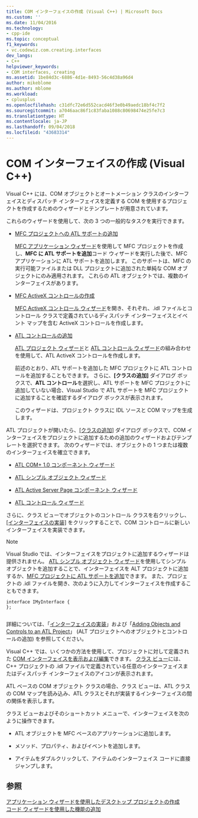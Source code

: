 ```yaml
---
title: COM インターフェイスの作成 (Visual C++) | Microsoft Docs
ms.custom: ''
ms.date: 11/04/2016
ms.technology:
- cpp-ide
ms.topic: conceptual
f1_keywords:
- vc.codewiz.com.creating.interfaces
dev_langs:
- C++
helpviewer_keywords:
- COM interfaces, creating
ms.assetid: 1be84d3c-6886-4d1e-8493-56c4d38a96d4
author: mikeblome
ms.author: mblome
ms.workload:
- cplusplus
ms.openlocfilehash: c31dfc72e6d552cacd46f3e0b49aedc18bf4c7f2
ms.sourcegitcommit: a7046aac86f1c83faba1088c80698474e25fe7c3
ms.translationtype: HT
ms.contentlocale: ja-JP
ms.lasthandoff: 09/04/2018
ms.locfileid: "43683314"
---
```

# <a name="creating-a-com-interface-visual-c"></a>COM インターフェイスの作成 (Visual C++)
Visual C++ には、COM オブジェクトとオートメーション クラスのインターフェイスとディスパッチ インターフェイスを定義する COM を使用するプロジェクトを作成するためのウィザードとテンプレートが用意されています。  
  
 これらのウィザードを使用して、次の 3 つの一般的なタスクを実行できます。  
  
-   [MFC プロジェクトへの ATL サポートの追加](../mfc/reference/adding-atl-support-to-your-mfc-project.md)  
  
     [MFC アプリケーション ウィザード](../mfc/reference/mfc-application-wizard.md)を使用して MFC プロジェクトを作成し、**MFC に ATL サポートを追加**コード ウィザードを実行した後で、MFC アプリケーションに ATL サポートを追加します。 このサポートは、MFC の実行可能ファイルまたは DLL プロジェクトに追加された単純な COM オブジェクトにのみ適用されます。 これらの ATL オブジェクトでは、複数のインターフェイスがあります。  
  
-   [MFC ActiveX コントロールの作成](../mfc/reference/creating-an-mfc-activex-control.md)  
  
     [MFC ActiveX コントロール ウィザード](../mfc/reference/mfc-activex-control-wizard.md)を開き、それぞれ、.idl ファイルとコントロール クラスで定義されているディスパッチ インターフェイスとイベント マップを含む ActiveX コントロールを作成します。  
  
-   [ATL コントロールの追加](../atl/reference/adding-an-atl-control.md)  
  
     [ATL プロジェクト ウィザード](../atl/reference/atl-project-wizard.md)と [ATL コントロール ウィザード](../atl/reference/atl-control-wizard.md)の組み合わせを使用して、ATL ActiveX コントロールを作成します。  
  
     前述のとおり、ATL サポートを追加した MFC プロジェクトに ATL コントロールを追加することもできます。 さらに、**[クラスの追加]** ダイアログ ボックスで、**ATL コントロール**を選択し、ATL サポートを MFC プロジェクトに追加していない場合、Visual Studio で ATL サポートを MFC プロジェクトに追加することを確認するダイアログ ボックスが表示されます。  
  
     このウィザードは、プロジェクト クラスに IDL ソースと COM マップを生成します。  
  
 ATL プロジェクトが開いたら、[[クラスの追加]](../ide/add-class-dialog-box.md) ダイアログ ボックスで、COM インターフェイスをプロジェクトに追加するための追加のウィザードおよびテンプレートを選択できます。 次のウィザードでは、オブジェクトの 1 つまたは複数のインターフェイスを確立できます。  
  
-   [ATL COM+ 1.0 コンポーネント ウィザード](../atl/reference/atl-com-plus-1-0-component-wizard.md)  
  
-   [ATL シンプル オブジェクト ウィザード](../atl/reference/atl-simple-object-wizard.md)  
  
-   [ATL Active Server Page コンポーネント ウィザード](../atl/reference/atl-active-server-page-component-wizard.md)  
  
-   [ATL コントロール ウィザード](../atl/reference/atl-control-wizard.md)  
  
 さらに、クラス ビューでオブジェクトのコントロール クラスを右クリックし、[[インターフェイスの実装]](../ide/implement-interface-wizard.md) をクリックすることで、COM コントロールに新しいインターフェイスを実装できます。  
  
> [!NOTE]
>  Visual Studio では、インターフェイスをプロジェクトに追加するウィザードは提供されません。 [ATL シンプル オブジェクト ウィザード](../atl/reference/atl-simple-object-wizard.md)を使用してシンプル オブジェクトを追加することで、インターフェイスを ALT プロジェクトに追加するか、[MFC プロジェクトに ATL サポートを追加](../mfc/reference/adding-atl-support-to-your-mfc-project.md)できます。 また、プロジェクトの .idl ファイルを開き、次のように入力してインターフェイスを作成することもできます。  
  
```  
interface IMyInterface {  
};  
  
```  
  
 詳細については、「[インターフェイスの実装](../ide/implementing-an-interface-visual-cpp.md)」および「[Adding Objects and Controls to an ATL Project](../atl/reference/adding-objects-and-controls-to-an-atl-project.md)」 (ALT プロジェクトへのオブジェクトとコントロールの追加) を参照してください。  
  
 Visual C++ では、いくつかの方法を使用して、プロジェクトに対して定義された [COM インターフェイスを表示および編集](../ide/editing-a-com-interface.md)できます。 [クラス ビュー](/visualstudio/ide/viewing-the-structure-of-code)には、C++ プロジェクトの .idl ファイルで定義されている任意のインターフェイスまたはディスパッチ インターフェイスのアイコンが表示されます。  
  
 ATL ベースの COM オブジェクト クラスの場合、クラス ビューは、ATL クラスの COM マップを読み込み、ATL クラスとそれが実装するインターフェイスの間の関係を表示します。  
  
 クラス ビューおよびそのショートカット メニューで、インターフェイスを次のように操作できます。  
  
-   ATL オブジェクトを MFC ベースのアプリケーションに追加します。  
  
-   メソッド、プロパティ、およびイベントを追加します。  
  
-   アイテムをダブルクリックして、アイテムのインターフェイス コードに直接ジャンプします。  
  
## <a name="see-also"></a>参照  
 [アプリケーション ウィザードを使用したデスクトップ プロジェクトの作成](../ide/creating-desktop-projects-by-using-application-wizards.md)   
 [コード ウィザードを使用した機能の追加](../ide/adding-functionality-with-code-wizards-cpp.md)